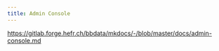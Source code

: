 ```yaml
---
title: Admin Console
---
```


https://gitlab.forge.hefr.ch/bbdata/mkdocs/-/blob/master/docs/admin-console.md
